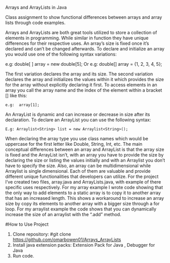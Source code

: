Arrays and ArrayLists in Java


Class assignment to show functional differences between arrays and array lists through code examples.

Arrays and ArrayLists are both great tools utilized to store a collection of elements in programming. While similar in function they have unique differences for their respective uses. An array’s size is fixed once it’s declared and can’t be changed afterwards. To declare and initialize an array you would use one of the following syntax variations:

e.g:  double[ ] array = new double[5];
		Or
e.g:  double[] array = {1, 2, 3, 4, 5};

The first variation declares the array and its size. The second variation declares the array and initializes the values within it which provides the size for the array without explicitly declaring it first. To access elements in an array you call the array name and the index of the element within a bracket [] like this:

	e.g:  array[1];

 An ArrayList is dynamic and can increase or decrease in size after its declaration. To declare an ArrayList you can use the following syntax:
	
	E.g: Arraylist<String> list = new Arraylist<String>();

When declaring the array type you use class names which would be uppercase for the first letter like Double, String, Int, etc. The main conceptual differences between an array and ArrayList is that the array size is fixed and the ArrayList isn’t, with an array you have to provide the size by declaring the size or listing the values initially and with an Arraylist you don’t have to specify the size. Also, an array can be multidimensional while Arraylist is single dimensional. Each of them are valuable and provide different unique functionalities that developers can utilize. For the project I’ve created two files, array.java and ArrayLists.java, with example of there specific uses respectively. For my array example I wrote code showing that the only way to add elements to a static array is to copy it to another array that has an increased length. This shows a workaround to increase an array size by copy its elements to another array with a bigger size through a for loop. For my arraylist example the code shows that you can dynamically increase the size of an arraylist with the “.add” method.

#How to Use Project
1. Clone repository: #git clone https://github.com/omarbowen01/Arrays_ArrayLists
2. Install java extension packs: Extension Pack for Java , Debugger for Java
3. Run code.

